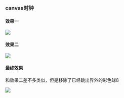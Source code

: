
### canvas时钟

#### 效果一

![](https://ws1.sinaimg.cn/large/006tKfTcly1fs2friunh8g315s0sgu0x.gif)

#### 效果二

![](https://ws2.sinaimg.cn/large/006tKfTcly1fs2fufqbvlg315s0sg7wk.gif)

#### 最终效果

和效果二差不多类似，但是移除了已经跳出界外的彩色球ß

![](https://ws4.sinaimg.cn/large/006tKfTcly1fs2me7umj9g31is0sgb2a.gif)
